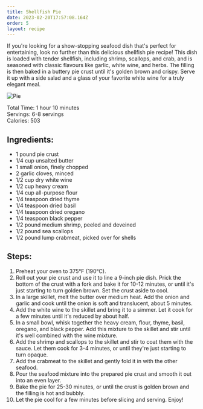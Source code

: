 ```yaml
---
title: Shellfish Pie
date: 2023-02-20T17:57:08.164Z
order: 5
layout: recipe
---
```

If you're looking for a show-stopping seafood dish that's perfect for entertaining, look no further than this delicious shellfish pie recipe! This dish is loaded with tender shellfish, including shrimp, scallops, and crab, and is seasoned with classic flavours like garlic, white wine, and herbs. The filling is then baked in a buttery pie crust until it's golden brown and crispy. Serve it up with a side salad and a glass of your favorite white wine for a truly elegant meal.

![Pie](https://img.taste.com.au/YIavXIcG/taste/2016/11/seafood-pie-27751-1.jpeg "Under The Sea Pie")

Total Time: 1 hour 10 minutes\
Servings: 6-8 servings\
Calories: 503

## **Ingredients:**

* 1 pound pie crust
* 1/4 cup unsalted butter
* 1 small onion, finely chopped
* 2 garlic cloves, minced
* 1/2 cup dry white wine
* 1/2 cup heavy cream
* 1/4 cup all-purpose flour
* 1/4 teaspoon dried thyme
* 1/4 teaspoon dried basil
* 1/4 teaspoon dried oregano
* 1/4 teaspoon black pepper
* 1/2 pound medium shrimp, peeled and deveined
* 1/2 pound sea scallops
* 1/2 pound lump crabmeat, picked over for shells

## **Steps:**

1. Preheat your oven to 375°F (190°C).
2. Roll out your pie crust and use it to line a 9-inch pie dish. Prick the bottom of the crust with a fork and bake it for 10-12 minutes, or until it's just starting to turn golden brown. Set the crust aside to cool.
3. In a large skillet, melt the butter over medium heat. Add the onion and garlic and cook until the onion is soft and translucent, about 5 minutes.
4. Add the white wine to the skillet and bring it to a simmer. Let it cook for a few minutes until it's reduced by about half.
5. In a small bowl, whisk together the heavy cream, flour, thyme, basil, oregano, and black pepper. Add this mixture to the skillet and stir until it's well combined with the wine mixture.
6. Add the shrimp and scallops to the skillet and stir to coat them with the sauce. Let them cook for 3-4 minutes, or until they're just starting to turn opaque.
7. Add the crabmeat to the skillet and gently fold it in with the other seafood.
8. Pour the seafood mixture into the prepared pie crust and smooth it out into an even layer.
9. Bake the pie for 25-30 minutes, or until the crust is golden brown and the filling is hot and bubbly.
10. Let the pie cool for a few minutes before slicing and serving. Enjoy!
